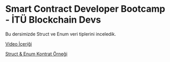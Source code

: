 # Smart Contract Developer Bootcamp - İTÜ Blockchain Devs

Bu dersimizde Struct ve Enum veri tiplerini inceledik.

[Video İçeriği](https://www.youtube.com/watch?v=lV_QtWkp3MY&list=PLby2HXktGwN4Cof_6a8YwlMrboX8-hs73&index=7)

[Struct & Enum Kontrat Örneği](./StructEnum.sol)